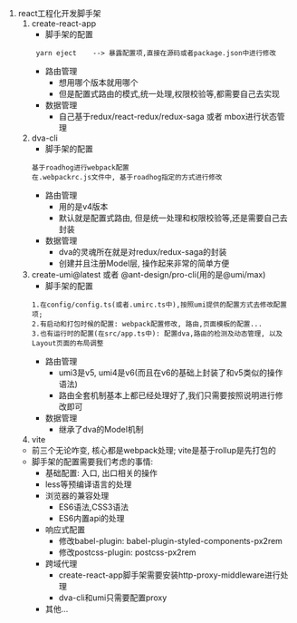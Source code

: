 1. react工程化开发脚手架
    1. create-react-app
        - 脚手架的配置
        ```
         yarn eject    --> 暴露配置项,直接在源码或者package.json中进行修改
        ```
        - 路由管理
            - 想用哪个版本就用哪个
            - 但是配置式路由的模式,统一处理,权限校验等,都需要自己去实现
        - 数据管理
            - 自己基于redux/react-redux/redux-saga 或者 mbox进行状态管理
    2. dva-cli
        - 脚手架的配置
        ```
        基于roadhog进行webpack配置
        在.webpackrc.js文件中, 基于roadhog指定的方式进行修改
        ```
        - 路由管理
            - 用的是v4版本
            - 默认就是配置式路由, 但是统一处理和权限校验等,还是需要自己去封装
        - 数据管理
            - dva的灵魂所在就是对redux/redux-saga的封装
            - 创建并且注册Model层, 操作起来非常的简单方便
    3. create-umi@latest 或者 @ant-design/pro-cli(用的是@umi/max)
        - 脚手架的配置
        ```
        1.在config/config.ts(或者.umirc.ts中),按照umi提供的配置方式去修改配置项;
        2.有启动和打包时候的配置: webpack配置修改, 路由,页面模板的配置...
        3.也有运行时的配置(在src/app.ts中): 配置dva,路由的检测及动态管理, 以及Layout页面的布局调整
        ```
        - 路由管理
            - umi3是v5, umi4是v6(而且在v6的基础上封装了和v5类似的操作语法)
            - 路由全套机制基本上都已经处理好了,我们只需要按照说明进行修改即可
        - 数据管理
            - 继承了dva的Model机制
    4. vite
    - 前三个无论咋变, 核心都是webpack处理; vite是基于rollup是先打包的
    - 脚手架的配置需要我们考虑的事情:
        - 基础配置: 入口, 出口相关的操作
        - less等预编译语言的处理
        - 浏览器的兼容处理
            - ES6语法,CSS3语法
            - ES6内置api的处理
        - 响应式配置
            - 修改babel-plugin:  babel-plugin-styled-components-px2rem
            - 修改postcss-plugin: postcss-px2rem
        - 跨域代理
            - create-react-app脚手架需要安装http-proxy-middleware进行处理
            - dva-cli和umi只需要配置proxy
        - 其他...

